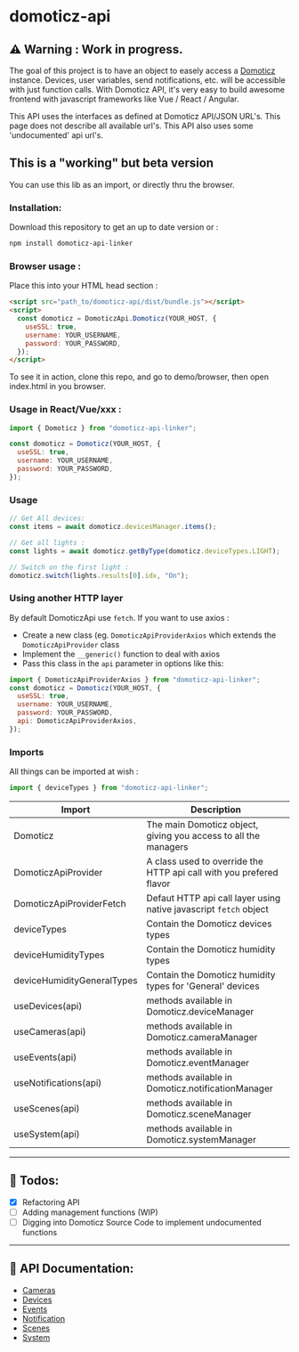 # domoticz-api

## ⚠️ **Warning** : Work in progress.

The goal of this project is to have an object to easely access a [Domoticz](https://www.domoticz.com) instance. Devices, user variables, send notifications, etc. will be accessible with just function calls. With Domoticz API, it's very easy to build awesome frontend with javascript frameworks like Vue / React / Angular.

This API uses the interfaces as defined at Domoticz API/JSON URL's. This page does not describe all available url's. This API also uses some 'undocumented' api url's.

## This is a "working" but beta version

You can use this lib as an import, or directly thru the browser.

### Installation:

Download this repository to get an up to date version or :

```bash
npm install domoticz-api-linker
```

### Browser usage :

Place this into your HTML head section :

```html
<script src="path_to/domoticz-api/dist/bundle.js"></script>
<script>
  const domoticz = DomoticzApi.Domoticz(YOUR_HOST, {
    useSSL: true,
    username: YOUR_USERNAME,
    password: YOUR_PASSWORD,
  });
</script>
```

To see it in action, clone this repo, and go to demo/browser, then open index.html in you browser.

### Usage in React/Vue/xxx :

```javascript
import { Domoticz } from "domoticz-api-linker";

const domoticz = Domoticz(YOUR_HOST, {
  useSSL: true,
  username: YOUR_USERNAME,
  password: YOUR_PASSWORD,
});
```

### Usage

```javascript
// Get All devices:
const items = await domoticz.devicesManager.items();

// Get all lights :
const lights = await domoticz.getByType(domoticz.deviceTypes.LIGHT);

// Switch on the first light :
domoticz.switch(lights.results[0].idx, "On");
```

### Using another HTTP layer

By default DomoticzApi use `fetch`. If you want to use axios :

- Create a new class (eg. `DomoticzApiProviderAxios` which extends the `DomoticzApiProvider` class
- Implement the `__generic()` function to deal with axios
- Pass this class in the `api` parameter in options like this:

```javascript
import { DomoticzApiProviderAxios } from "domoticz-api-linker";
const domoticz = Domoticz(YOUR_HOST, {
  useSSL: true,
  username: YOUR_USERNAME,
  password: YOUR_PASSWORD,
  api: DomoticzApiProviderAxios,
});
```

### Imports

All things can be imported at wish :

```javascript
import { deviceTypes } from "domoticz-api-linker";
```

| Import                     | Description                                                         |
| -------------------------- | ------------------------------------------------------------------- |
| Domoticz                   | The main Domoticz object, giving you access to all the managers     |
| DomoticzApiProvider        | A class used to override the HTTP api call with you prefered flavor |
| DomoticzApiProviderFetch   | Defaut HTTP api call layer using native javascript `fetch` object   |
| deviceTypes                | Contain the Domoticz devices types                                  |
| deviceHumidityTypes        | Contain the Domoticz humidity types                                 |
| deviceHumidityGeneralTypes | Contain the Domoticz humidity types for 'General' devices           |
| useDevices(api)            | methods available in Domoticz.deviceManager                         |
| useCameras(api)            | methods available in Domoticz.cameraManager                         |
| useEvents(api)             | methods available in Domoticz.eventManager                          |
| useNotifications(api)      | methods available in Domoticz.notificationManager                   |
| useScenes(api)             | methods available in Domoticz.sceneManager                          |
| useSystem(api)             | methods available in Domoticz.systemManager                         |

---

## 🎯 Todos:

- [x] Refactoring API
- [ ] Adding management functions (WIP)
- [ ] Digging into Domoticz Source Code to implement undocumented functions

---

## 📜 API Documentation:

- [Cameras](docs/cameras.md)
- [Devices](docs/devices.md)
- [Events](docs/events.md)
- [Notification](docs/notifications.md)
- [Scenes](docs/scenes.md)
- [System](docs/system.md)
